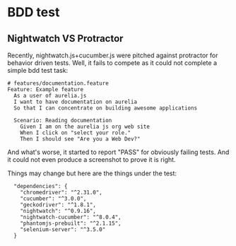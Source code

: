 # BDD test

## Nightwatch VS Protractor

Recently, nightwatch.js+cucumber.js were pitched against protractor for behavior driven tests. Well,
it fails to compete as it could not complete a simple bdd test task:

```
# features/documentation.feature
Feature: Example feature
  As a user of aurelia.js
  I want to have documentation on aurelia
  So that I can concentrate on building awesome applications

  Scenario: Reading documentation
    Given I am on the aurelia js org web site
    When I click on "select your role."
    Then I should see "Are you a Web Dev?"
```

And what's worse, it started to report "PASS" for obviously failing tests. And it could not
even produce a screenshot to prove it is right.

Things may change but here are the things under the test:

```
  "dependencies": {
    "chromedriver": "^2.31.0",
    "cucumber": "^3.0.0",
    "geckodriver": "^1.8.1",
    "nightwatch": "^0.9.16",
    "nightwatch-cucumber": "^8.0.4",
    "phantomjs-prebuilt": "^2.1.15",
    "selenium-server": "^3.5.0"
  }
```